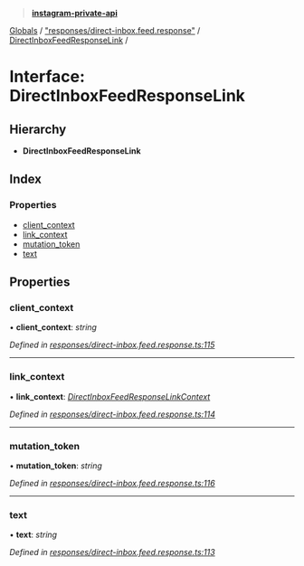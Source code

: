 > **[instagram-private-api](../README.md)**

[Globals](../globals.md) / ["responses/direct-inbox.feed.response"](../modules/_responses_direct_inbox_feed_response_.md) / [DirectInboxFeedResponseLink](_responses_direct_inbox_feed_response_.directinboxfeedresponselink.md) /

# Interface: DirectInboxFeedResponseLink

## Hierarchy

* **DirectInboxFeedResponseLink**

## Index

### Properties

* [client_context](_responses_direct_inbox_feed_response_.directinboxfeedresponselink.md#client_context)
* [link_context](_responses_direct_inbox_feed_response_.directinboxfeedresponselink.md#link_context)
* [mutation_token](_responses_direct_inbox_feed_response_.directinboxfeedresponselink.md#mutation_token)
* [text](_responses_direct_inbox_feed_response_.directinboxfeedresponselink.md#text)

## Properties

###  client_context

• **client_context**: *string*

*Defined in [responses/direct-inbox.feed.response.ts:115](https://github.com/Nerixyz/instagram-private-api/blob/e5037ee/src/responses/direct-inbox.feed.response.ts#L115)*

___

###  link_context

• **link_context**: *[DirectInboxFeedResponseLinkContext](_responses_direct_inbox_feed_response_.directinboxfeedresponselinkcontext.md)*

*Defined in [responses/direct-inbox.feed.response.ts:114](https://github.com/Nerixyz/instagram-private-api/blob/e5037ee/src/responses/direct-inbox.feed.response.ts#L114)*

___

###  mutation_token

• **mutation_token**: *string*

*Defined in [responses/direct-inbox.feed.response.ts:116](https://github.com/Nerixyz/instagram-private-api/blob/e5037ee/src/responses/direct-inbox.feed.response.ts#L116)*

___

###  text

• **text**: *string*

*Defined in [responses/direct-inbox.feed.response.ts:113](https://github.com/Nerixyz/instagram-private-api/blob/e5037ee/src/responses/direct-inbox.feed.response.ts#L113)*
